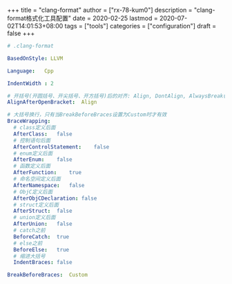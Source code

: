 +++
title = "clang-format"
author = ["rx-78-kum0"]
description = "clang-format格式化工具配置"
date = 2020-02-25
lastmod = 2020-07-02T14:01:53+08:00
tags = ["tools"]
categories = ["configuration"]
draft = false
+++

```yaml
# .clang-format

BasedOnStyle: LLVM

Language:	Cpp

IndentWidth : 2

# 开括号(开圆括号、开尖括号、开方括号)后的对齐: Align, DontAlign, AlwaysBreak(总是在开括号后换行)
AlignAfterOpenBracket:	Align

# 大括号换行，只有当BreakBeforeBraces设置为Custom时才有效
BraceWrapping:
  # class定义后面
  AfterClass:	false
  # 控制语句后面
  AfterControlStatement:	false
  # enum定义后面
  AfterEnum:	false
  # 函数定义后面
  AfterFunction:	true
  # 命名空间定义后面
  AfterNamespace:	false
  # ObjC定义后面
  AfterObjCDeclaration:	false
  # struct定义后面
  AfterStruct:	false
  # union定义后面
  AfterUnion:	false
  # catch之前
  BeforeCatch:	true
  # else之前
  BeforeElse:	true
  # 缩进大括号
  IndentBraces:	false

BreakBeforeBraces:	Custom
```
